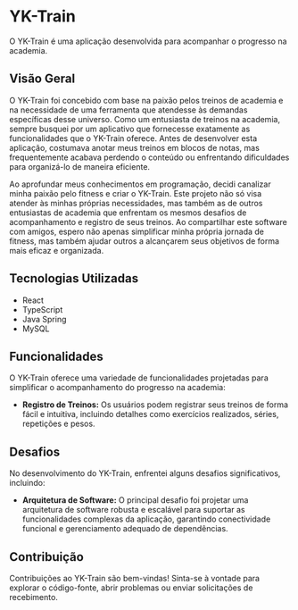 # YK-Train

O YK-Train é uma aplicação desenvolvida para acompanhar o progresso na academia.

## Visão Geral

O YK-Train foi concebido com base na paixão pelos treinos de academia e na necessidade de uma ferramenta que atendesse às demandas específicas desse universo. Como um entusiasta de treinos na academia, sempre busquei por um aplicativo que fornecesse exatamente as funcionalidades que o YK-Train oferece. Antes de desenvolver esta aplicação, costumava anotar meus treinos em blocos de notas, mas frequentemente acabava perdendo o conteúdo ou enfrentando dificuldades para organizá-lo de maneira eficiente.

Ao aprofundar meus conhecimentos em programação, decidi canalizar minha paixão pelo fitness e criar o YK-Train. Este projeto não só visa atender às minhas próprias necessidades, mas também as de outros entusiastas de academia que enfrentam os mesmos desafios de acompanhamento e registro de seus treinos. Ao compartilhar este software com amigos, espero não apenas simplificar minha própria jornada de fitness, mas também ajudar outros a alcançarem seus objetivos de forma mais eficaz e organizada.

## Tecnologias Utilizadas

- React
- TypeScript
- Java Spring
- MySQL

## Funcionalidades

O YK-Train oferece uma variedade de funcionalidades projetadas para simplificar o acompanhamento do progresso na academia:

- **Registro de Treinos:** Os usuários podem registrar seus treinos de forma fácil e intuitiva, incluindo detalhes como exercícios realizados, séries, repetições e pesos.

## Desafios

No desenvolvimento do YK-Train, enfrentei alguns desafios significativos, incluindo:

- **Arquitetura de Software:** O principal desafio foi projetar uma arquitetura de software robusta e escalável para suportar as funcionalidades complexas da aplicação, garantindo conectividade funcional e gerenciamento adequado de dependências.

## Contribuição

Contribuições ao YK-Train são bem-vindas! Sinta-se à vontade para explorar o código-fonte, abrir problemas ou enviar solicitações de recebimento.

